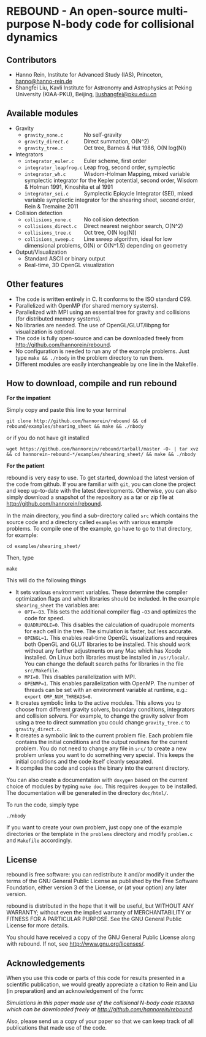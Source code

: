 REBOUND - An open-source multi-purpose N-body code for collisional dynamics
===========================================================================

Contributors
------------
* Hanno Rein, Institute for Advanced Study (IAS), Princeton, <hanno@hanno-rein.de>
* Shangfei Liu, Kavli Institute for Astronomy and Astrophysics at Peking University (KIAA-PKU), Beijing, <liushangfei@pku.edu.cn>
  
Available modules
-----------------
* Gravity
   - `gravity_none.c       ` No self-gravity
   - `gravity_direct.c     ` Direct summation, O(N^2)
   - `gravity_tree.c       ` Oct tree, Barnes & Hut 1986, O(N log(N))
* Integrators
   - `integrator_euler.c   ` Euler scheme, first order
   - `integrator_leapfrog.c` Leap frog, second order, symplectic
   - `integrator_wh.c      ` Wisdom-Holman Mapping, mixed variable symplectic integrator for the Kepler potential, second order, Wisdom & Holman 1991, Kinoshita et al 1991
   - `integrator_sei.c     ` Symplectic Epicycle Integrator (SEI), mixed variable symplectic integrator for the shearing sheet, second order, Rein & Tremaine 2011
* Collision detection
   - `collisions_none.c    ` No collision detection
   - `collisions_direct.c  ` Direct nearest neighbor search, O(N^2)
   - `collisions_tree.c    ` Oct tree, O(N log(N))
   - `collisions_sweep.c   ` Line sweep algorithm, ideal for low dimensional problems, O(N) or O(N^1.5) depending on geometry
* Output/Visualization
   - Standard ASCII or binary output 
   - Real-time, 3D OpenGL visualization

Other features
--------------
* The code is written entirely in C. It conforms to the ISO standard C99.
* Parallelized with OpenMP (for shared memory systems).
* Parallelized with MPI using an essential tree for gravity and collisions (for distributed memory systems).
* No libraries are needed. The use of OpenGL/GLUT/libpng for visualization is optional.
* The code is fully open-source and can be downloaded freely from http://github.com/hannorein/rebound.
* No configuration is needed to run any of the example problems. Just type `make && ./nbody` in the problem directory to run them.
* Different modules are easily interchangeable by one line in the Makefile.
  

How to download, compile and run rebound
----------------------------------------

**For the impatient**

Simply copy and paste this line to your terminal

    git clone http://github.com/hannorein/rebound && cd rebound/examples/shearing_sheet && make && ./nbody

or if you do not have git installed

    wget https://github.com/hannorein/rebound/tarball/master -O- | tar xvz && cd hannorein-rebound-*/examples/shearing_sheet/ && make && ./nbody

**For the patient**

rebound is very easy to use. To get started, download the latest version of the code from github. If you are familiar with `git`, you can clone the project and keep up-to-date with the latest developments. Otherwise, you can also simply download a snapshot of the repository as a tar or zip file at http://github.com/hannorein/rebound. 

In the main directory, you find a sub-directory called `src` which contains the source code and a directory called `examples` with various example problems. To compile one of the example, go have to go to that directory, for example:

    cd examples/shearing_sheet/

Then, type

    make

This will do the following things    

* It sets various environment variables. These determine the compiler optimization flags and which libraries should be included. In the example `shearing_sheet` the variables are:
   - `OPT=-O3`. This sets the additional compiler flag `-O3` and optimizes the code for speed.
   - `QUADRUPOLE=0`. This disables the calculation of quadrupole moments for each cell in the tree. The simulation is faster, but less accurate.
   - `OPENGL=1`. This enables real-time OpenGL visualizations and requires both OpenGL and GLUT libraries to be installed. This should work without any further adjustments on any Mac which has Xcode installed. On Linux both libraries must be installed in `/usr/local/`. You can change the default search paths for libraries in the file `src/Makefile`. 
   - `MPI=0`. This disables parallelization with MPI.
   - `OPENMP=1`. This enables parallelization with OpenMP. The number of threads can be set with an environment variable at runtime, e.g.: `export OMP_NUM_THREADS=8`.
* It creates symbolic links to the active modules. This allows you to choose from different gravity solvers, boundary conditions, integrators and collision solvers. For example, to change the gravity solver from using a tree to direct summation you could change `gravity_tree.c` to `gravity_direct.c`. 
* It creates a symbolic link to the current problem file. Each problem file contains the initial conditions and the output routines for the current problem. You do not need to change any file in `src/` to create a new problem unless you want to do something very special. This keeps the initial conditions and the code itself cleanly separated.
* It compiles the code and copies the binary into the current directory.

You can also create a documentation with `doxygen` based on the current choice of modules by typing `make doc`. This requires `doxygen` to be installed. The documentation will be generated in the directory `doc/html/`.

To run the code, simply type

    ./nbody

If you want to create your own problem, just copy one of the example directories or the template in the `problems` directory and modify `problem.c` and `Makefile` accordingly.  


License
-------
rebound is free software: you can redistribute it and/or modify
it under the terms of the GNU General Public License as published by
the Free Software Foundation, either version 3 of the License, or
(at your option) any later version.

rebound is distributed in the hope that it will be useful,
but WITHOUT ANY WARRANTY; without even the implied warranty of
MERCHANTABILITY or FITNESS FOR A PARTICULAR PURPOSE.  See the
GNU General Public License for more details.

You should have received a copy of the GNU General Public License
along with rebound.  If not, see <http://www.gnu.org/licenses/>.

Acknowledgements
----------------
When you use this code or parts of this code for results presented in a scientific publication, we would greatly appreciate a citation to Rein and Liu (in preparation) and an acknowledgement of the form: 

_Simulations in this paper made use of the collisional N-body code `REBOUND` which can be downloaded freely at http://github.com/hannorein/rebound._

Also, please send us a copy of your paper so that we can keep track of all publications that made use of the code.
